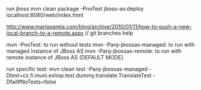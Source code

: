 run jboss
mvn clean package -PnoTest jboss-as:deploy
localhost:8080/web/index.html

http://www.mariopareja.com/blog/archive/2010/01/11/how-to-push-a-new-local-branch-to-a-remote.aspx // git branches help

mvn <goal> -PnoTest: to run without tests
mvn <goal> -Parq-jbossas-managed: to run with managed instance of JBoss AS
mvn <goal> -Parq-jbossas-remote: to run with remote instance of JBoss AS (DEFAULT MODE]

run specific test: 
mvn clean test -Parq-jbossas-managed -Dtest=cz.fi.muni.eshop.test.dummy.translate.TranslateTest -DfailIfNoTests=false

